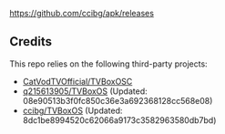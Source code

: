 https://github.com/ccibg/apk/releases

## Credits
This repo relies on the following third-party projects:
- [CatVodTVOfficial/TVBoxOSC](https://github.com/CatVodTVOfficial/TVBoxOSC)
- [q215613905/TVBoxOS](https://github.com/q215613905/TVBoxOS) (Updated: 08e90513b3f0fc850c36e3a692368128cc568e08)
- [ccibg/TVBoxOS](https://github.com/takagen99/Box) (Updated: 8dc1be8994520c62066a9173c3582963580db7bd)

